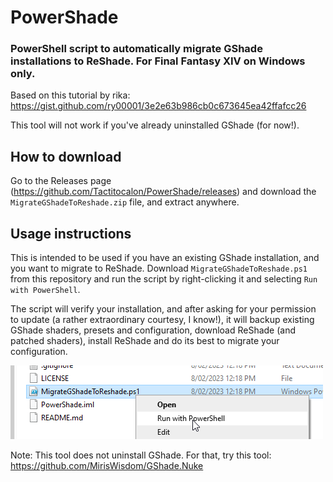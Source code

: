 # PowerShade
### PowerShell script to automatically migrate GShade installations to ReShade. For Final Fantasy XIV on Windows only.

Based on this tutorial by rika: https://gist.github.com/ry00001/3e2e63b986cb0c673645ea42ffafcc26

This tool will not work if you've already uninstalled GShade (for now!).

## How to download

Go to the Releases page (https://github.com/Tactitocalon/PowerShade/releases) and download the `MigrateGShadeToReshade.zip` file, and extract anywhere.



## Usage instructions

This is intended to be used if you have an existing GShade installation, and you want to
migrate to ReShade. Download `MigrateGShadeToReshade.ps1` from this repository and run the script by 
right-clicking it and selecting `Run with PowerShell`.

The script will verify your installation, and after asking for your permission to update (a rather 
extraordinary courtesy, I know!), it will backup existing GShade shaders, presets and configuration, 
download ReShade (and patched shaders), install ReShade and do its best to migrate your configuration.

![img.png](img.png)

Note: This tool does not uninstall GShade. For that, try this tool: https://github.com/MirisWisdom/GShade.Nuke
